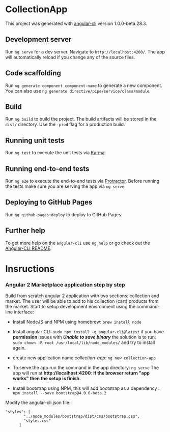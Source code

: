 # CollectionApp

This project was generated with [angular-cli](https://github.com/angular/angular-cli) version 1.0.0-beta.28.3.

## Development server
Run `ng serve` for a dev server. Navigate to `http://localhost:4200/`. The app will automatically reload if you change any of the source files.

## Code scaffolding

Run `ng generate component component-name` to generate a new component. You can also use `ng generate directive/pipe/service/class/module`.

## Build

Run `ng build` to build the project. The build artifacts will be stored in the `dist/` directory. Use the `-prod` flag for a production build.

## Running unit tests

Run `ng test` to execute the unit tests via [Karma](https://karma-runner.github.io).

## Running end-to-end tests

Run `ng e2e` to execute the end-to-end tests via [Protractor](http://www.protractortest.org/).
Before running the tests make sure you are serving the app via `ng serve`.

## Deploying to GitHub Pages

Run `ng github-pages:deploy` to deploy to GitHub Pages.

## Further help

To get more help on the `angular-cli` use `ng help` or go check out the [Angular-CLI README](https://github.com/angular/angular-cli/blob/master/README.md).


# Insructions
### Angular 2 Marketplace application step by step

Build from scratch angular 2 application with two sections: collection and market.
The user will be able to add to his collection (cart) products from the market.
Start to setup development environment using the command-line interface:
- Install NodeJS and NPM using homebrew: 
`brew install node`
- Install angular CLI:
`sudo npm install -g angular-cli@latest`
 if you  have **permission** issues with _**Unable to save binary**_ the solution is to run:
`sudo chown -R root /usr/local/lib/node_modules/`
and try to install again.

- create new application name *collection-app*:
`ng new collection-app`

- To serve the app run the command in the app directory:
`ng serve`
The app will run at **http://localhost:4200**:
**If the browser return "app works" then the setup is finish.**

- Install bootstrap using NPM, this will add bootstrap as a dependency :
`npm install --save bootstrap@4.0.0-beta.2`

Modify the angular-cli.json file:
```
"styles": [
        "../node_modules/bootstrap/dist/css/bootstrap.css",
        "styles.css"
      ]
```
